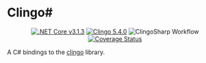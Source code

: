 # Clingo#

<p align="center">  <a href="https://dotnet.microsoft.com/download/dotnet-core/3.1" target="_blank"><img alt=".NET Core v3.1.3" src="https://img.shields.io/badge/.NET%20Core-v3.1-7014e8"></a> <a href="https://github.com/potassco/clingo" target="_blank"><img alt="Clingo 5.4.0" src="https://img.shields.io/badge/Clingo-5.4.0-blue"></a> <img alt="ClingoSharp Workflow" src="https://github.com/NEKERAFA/ClingoSharp/workflows/ClingoSharp%20Workflow/badge.svg?branch=master&event=push"> <a href='https://coveralls.io/github/NEKERAFA/ClingoSharp?branch=master'><img src='https://coveralls.io/repos/github/NEKERAFA/ClingoSharp/badge.svg?branch=master' alt='Coverage Status' /></a> </p>

A C# bindings to the [clingo](https://github.com/potassco/clingo) library.
